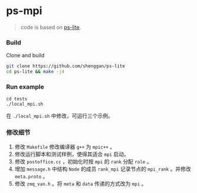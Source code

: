 # ps-mpi

> code is based on [ps-lite](https://github.com/dmlc/ps-lite). 

### Build

Clone and build

```bash
git clone https://github.com/shenggan/ps-lite
cd ps-lite && make -j4
```

### Run example

```shell
cd tests
./local_mpi.sh
```

在 `./local_mpi.sh` 中修改，可运行三个示例。


### 修改细节

1. 修改 `Makefile` 修改编译器 `g++` 为 `mpic++` 。
2. 修改运行脚本和测试样例，使得其适合 `mpi` 启动。
3. 修改 `postoffice.cc` ，初始化时按 `mpi` 的 `rank` 分配 `role` 。
4. 增加 `message.h` 中结构 `Node` 的成员 `rank_mpi` 记录节点的 `mpi_rank` 。并修改 `meta.proto` 。
5. 修改 `zmq_van.h` 。将 `meta` 和 `data` 传递的方式改为 `mpi` 。
